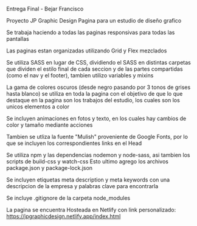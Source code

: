 Entrega Final - Bejar Francisco

Proyecto JP Graphic Design
Pagina para un estudio de diseño grafico

Se trabaja haciendo a todas las paginas responsivas para todas las pantallas

Las paginas estan organizadas utilizando Grid y Flex mezclados

Se utiliza SASS en lugar de CSS, dividiendo el SASS en distintas carpetas que dividen el estilo final de cada seccion y de las partes compartidas (como el nav y el footer), tambien utilizo variables y mixins

La gama de colores oscuros (desde negro pasando por 3 tonos de grises hasta blanco) se utiliza en toda la pagina con el objetivo de que lo que destaque en la pagina son los trabajos del estudio, los cuales son los unicos elementos a color

Se incluyen animaciones en fotos y texto, en los cuales hay cambios de color y tamaño mediante acciones

Tambien se utliza la fuente "Mulish" proveniente de Google Fonts, por lo que se incluyen los correspondientes links en el Head

Se utiliza npm y las dependencias nodemon y node-sass, asi tambien los scripts de build-css y watch-css
Esto ultimo agrego los archivos package.json y package-lock.json

Se incluyen etiquetas meta description y meta keywords con una descripcion de la empresa y palabras clave para encontrarla

Se incluye .gitignore de la carpeta node_modules

La pagina se encuentra Hosteada en Netlify con link personalizado: https://jpgraphicdesign.netlify.app/index.html
